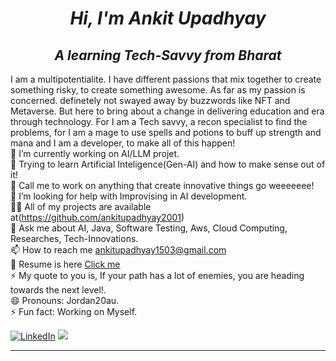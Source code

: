*<h1 align="center">Hi, I'm Ankit Upadhyay</h1>*
*<h2 align="center">A learning Tech-Savvy from Bharat</h2>*

I am a multipotentialite. I have different passions that mix together to create something risky, to create something awesome. As far as my passion is concerned. definetely not swayed away by buzzwords like NFT and Metaverse. But here to bring about a change in delivering education and era through technology. For I am a Tech savvy, a recon specialist to find the problems, for I am a mage to use spells and potions to buff up strength and mana and I am a developer, to make all of this happen!<br>🔭 I’m currently working on AI/LLM projet.<br>🌱 Trying to learn Artificial Inteligence(Gen-AI) and how to make sense out of it! <br>👯 Call me to work on anything that create innovative things go weeeeeee!<br>🤝 I’m looking for help with Improvising in AI development.<br>👨‍💻 All of my projects are available at(https://github.com/ankitupadhyay2001) <br>💬 Ask me about AI, Java, Software Testing, Aws, Cloud Computing, Researches, Tech-Innovations.<br>📫 How to reach me ankitupadhyay1503@gmail.com<br>📄 Resume is here [Click me](https://drive.google.com/file/d/18s8ds1OP1uNWyJqAbecoEMjSu1d0OSiO/view?usp=drivesdk)<br>⚡ My quote to you is, If your path has a lot of enemies, you are heading towards the next level!.<br>😄 Pronouns: Jordan20au.<br>⚡ Fun fact: Working on Myself.<br>



[![LinkedIn](https://img.shields.io/badge/LinkedIn-%230077B5.svg?logo=linkedin&logoColor=white)](https://linkedin.com/in/https://www.linkedin.com/in/ankit-upadhyay-2b503b221/) 
[![](https://visitcount.itsvg.in/api?id=ankitupadhyay2001&icon=0&color=0)](https://visitcount.itsvg.in)


---
